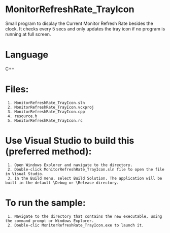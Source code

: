 # MonitorRefreshRate_TrayIcon
Small program to display the Current Monitor Refresh Rate besides the clock.
It checks every 5 secs and only updates the tray icon if no program is running at full screen.

Language
===============================
C++

Files:
===============================
     1. MonitorRefreshRate_TrayIcon.sln
     2. MonitorRefreshRate_TrayIcon.vcxproj
     3. MonitorRefreshRate_TrayIcon.cpp
     4. resource.h
     5. MonitorRefreshRate_TrayIcon.rc

Use Visual Studio to build this (preferred method):
===========================================================
     1. Open Windows Explorer and navigate to the directory.
     2. Double-click MonitorRefreshRate_TrayIcon.sln file to open the file in Visual Studio.
     3. In the Build menu, select Build Solution. The application will be built in the default \Debug or \Release directory.


To run the sample:
=================
     1. Navigate to the directory that contains the new executable, using the command prompt or Windows Explorer.
     2. Double-clic MonitorRefreshRate_TrayIcon.exe to launch it.


